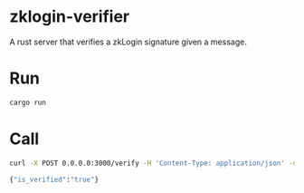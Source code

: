 # zklogin-verifier

A rust server that verifies a zkLogin signature given a message. 

# Run

```bash
cargo run
```

# Call

```bash
curl -X POST 0.0.0.0:3000/verify -H 'Content-Type: application/json' -d '{"signature": "", "bytes": ""}'

{"is_verified":"true"}
```